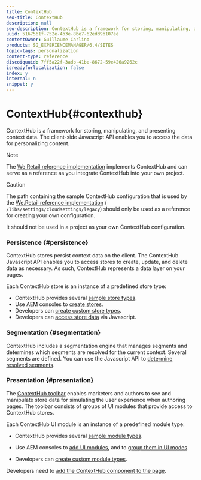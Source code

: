 ```yaml
---
title: ContextHub
seo-title: ContextHub
description: null
seo-description: ContextHub is a framework for storing, manipulating, and presenting context data
uuid: 5167561f-752e-4b3e-8be7-62edd9b107ee
contentOwner: Guillaume Carlino
products: SG_EXPERIENCEMANAGER/6.4/SITES
topic-tags: personalization
content-type: reference
discoiquuid: 7ff5a22f-3adb-41be-8672-59e426a9262c
isreadyforlocalization: false
index: y
internal: n
snippet: y
---
```


# ContextHub{#contexthub}

ContextHub is a framework for storing, manipulating, and presenting context data. The client-side Javascript API enables you to access the data for personalizing content.

>[!NOTE]
>
>The [We.Retail reference implementation](../../developing/using/we-retail.md) implements ContextHub and can serve as a reference as you integrate ContextHub into your own project.

>[!CAUTION]
>
>The path containing the sample ContextHub configuration that is used by the [We.Retail reference implementation](../../developing/using/we-retail.md) ( `/libs/settings/cloudsettings/legacy`) should only be used as a reference for creating your own configuration.
>
>It should not be used in a project as your own ContextHub configuration.

### Persistence {#persistence}

ContextHub stores persist context data on the client. The ContextHub Javascript API enables you to access stores to create, update, and delete data as necessary. As such, ContextHub represents a data layer on your pages.

Each ContextHub store is an instance of a predefined store type:

* ContextHub provides several [sample store types](../../developing/using/ch-samplestores.md).
* Use AEM consoles to [create stores](../../administering/using/contexthub-config.md#main-pars-title-1).
* Developers can [create custom store types](../../developing/using/ch-extend.md#main-pars-title). 
* Developers can [access store data](../../developing/using/ch-adding.md#main-pars-title-1408164230) via Javascript.

### Segmentation {#segmentation}

ContextHub includes a segmentation engine that manages segments and determines which segments are resolved for the current context. Several segments are defined. You can use the Javascript API to [determine resolved segments](../../developing/using/ch-adding.md#main-pars-title-949252178).

### Presentation {#presentation}

The [ContextHub toolbar](../../authoring/using/ch-previewing.md) enables marketers and authors to see and manipulate store data for simulating the user experience when authoring pages. The toolbar consists of groups of UI modules that provide access to ContextHub stores.

Each ContextHub UI module is an instance of a predefined module type:

* ContextHub provides several [sample module types](../../developing/using/ch-samplemodules.md).
* Use AEM consoles to [add UI modules](../../administering/using/contexthub-config.md#main-pars-title-2108758587), and to [group them in UI modes](../../administering/using/contexthub-config.md#main-pars-title-1407953594).

* Developers can [create custom module types](../../developing/using/ch-extend.md#main-pars-title-2121301991).

Developers need to [add the ContextHub component to the page](../../developing/using/ch-adding.md).

